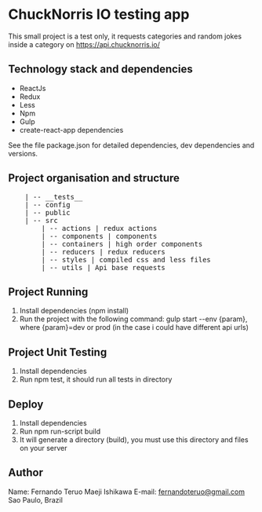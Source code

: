 # ChuckNorris IO testing app
This small project is a test only, it requests categories and random jokes inside a category on https://api.chucknorris.io/

## Technology stack and dependencies
- ReactJs
- Redux
- Less
- Npm
- Gulp
- create-react-app dependencies

See the file package.json for detailed dependencies, dev dependencies and versions.

## Project organisation and structure
<pre>
    | -- __tests__
    | -- config
    | -- public
    | -- src
        | -- actions | redux actions
        | -- components | components
        | -- containers | high order components
        | -- reducers | redux reducers
        | -- styles | compiled css and less files
        | -- utils | Api base requests
</pre>

## Project Running
1. Install dependencies (npm install)
2. Run the project with the following command: gulp start --env {param}, where {param}=dev or prod (in the case i could have different api urls)

## Project Unit Testing
1. Install dependencies
2. Run npm test, it should run all tests in directory

## Deploy
1. Install dependencies
2. Run npm run-script build
3. It will generate a directory (build), you must use this directory and files on your server

## Author
Name: Fernando Teruo Maeji Ishikawa
E-mail: fernandoteruo@gmail.com
Sao Paulo, Brazil

